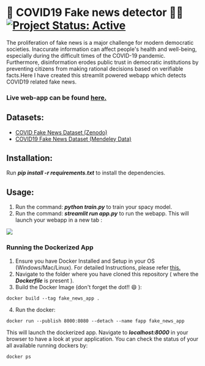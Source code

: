 # 🦠 COVID19 Fake news detector 🥼🧬 [![Project Status: Active](https://www.repostatus.org/badges/latest/active.svg)](https://www.repostatus.org/#active)
The proliferation of fake news is a major challenge for modern democratic societies. Inaccurate information can affect people's health and well-being, especially during the difficult times of the COVID-19 pandemic. Furthermore, disinformation erodes public trust in democratic institutions by preventing citizens from making rational decisions based on verifiable facts.Here I have created this streamlit powered webapp which detects COVID19 related fake news.

### Live web-app can be found [here.](https://share.streamlit.io/anuvabsen1/covid_fake_news/app.py)


## Datasets:
* [COVID Fake News Dataset (Zenodo)](https://zenodo.org/record/4282522)
* [COVID19 Fake News Dataset (Mendeley Data)](https://data.mendeley.com/datasets/zwfdmp5syg/1)

## Installation:
Run ***pip install -r requirements.txt*** to install the dependencies.


## Usage:
1. Run the command: ***python train.py*** to train your spacy model.
2. Run the command: ***streamlit run app.py*** to run the webapp. This will launch your webapp in a new tab :

<kbd>
<img src="https://user-images.githubusercontent.com/29462447/115124854-24937180-9fe2-11eb-8c28-bc92857d1dfb.png" data-canonical-src="https://user-images.githubusercontent.com/29462447/115124854-24937180-9fe2-11eb-8c28-bc92857d1dfb.png"/> 
</kbd>

### Running the Dockerized App
1. Ensure you have Docker Installed and Setup in your OS (Windows/Mac/Linux). For detailed Instructions, please refer [this.](https://docs.docker.com/engine/install/)
2. Navigate to the folder where you have cloned this repository ( where the ***Dockerfile*** is present ).
3. Build the Docker Image (don't forget the dot!! :smile: ): 
```
docker build --tag fake_news_app .
```
4. Run the docker:
```
docker run --publish 8000:8080 --detach --name fapp fake_news_app
```

This will launch the dockerized app. Navigate to ***localhost:8000*** in your browser to have a look at your application. You can check the status of your all available running dockers by:
```
docker ps
```
